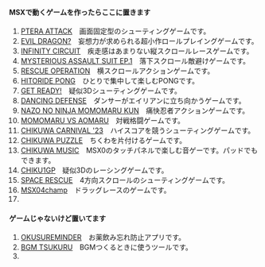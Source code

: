 #### MSXで動くゲームを作ったらここに置きます
1. [PTERA ATTACK](https://github.com/chikuwa-empire/msx-games/tree/main/PTERA_ATTACK)　画面固定型のシューティングゲームです。
1. [EVIL DRAGON?](https://github.com/chikuwa-empire/msx-games/tree/main/EVIL_DRAGON)　妄想力が求められる超小作ロールプレイングゲームです。
1. [INFINITY CIRCUIT](https://github.com/chikuwa-empire/msx-games/tree/main/INFINITY_CIRCUIT)　疾走感はあまりない縦スクロールレースゲームです。
1. [MYSTERIOUS ASSAULT SUIT EP.1](https://github.com/chikuwa-empire/msx-games/tree/main/MYSTERIOUS_ASSAULT_SUIT_EP1)　落下スクロール敵避けゲームです。
1. [RESCUE OPERATION](https://github.com/chikuwa-empire/msx-games/tree/main/RESCUE_OPERATION)　横スクロールアクションゲームです。
1. [HITORIDE PONG](https://github.com/chikuwa-empire/msx-games/tree/main/HITORIDE_PONG)　ひとりで集中して楽しむPONGです。
1. [GET READY!](https://github.com/chikuwa-empire/msx-games/tree/main/GET_READY)　疑似3Dシューティングゲームです。
1. [DANCING DEFENSE](https://github.com/chikuwa-empire/msx-games/tree/main/DANCING_DEFENSE)　ダンサーがエイリアンに立ち向かうゲームです。
1. [NAZO NO NINJA MOMOMARU KUN](https://github.com/chikuwa-empire/msx-games/tree/main/NAZO_NO_NINJA_MOMOMARU_KUN)　痛快忍者アクションゲームです。
1. [MOMOMARU VS AOMARU](https://github.com/chikuwa-empire/msx-games/tree/main/MOMOMARU_VS_AOMARU)　対戦格闘ゲームです。
1. [CHIKUWA CARNIVAL '23](https://github.com/chikuwa-empire/msx-games/tree/main/CHIKUWA_CARNIVAL_23)　ハイスコアを競うシューティングゲームです。
1. [CHIKUWA PUZZLE](https://github.com/chikuwa-empire/msx-games/tree/main/CHIKUWA_PUZZLE)　ちくわを片付けるゲームです。
1. [CHIKUWA MUSIC](https://github.com/chikuwa-empire/msx-games/tree/main/CHIKUWA_MUSIC)　MSX0のタッチパネルで楽しむ音ゲーです。パッドでもできます。
1. [CHIKU1GP](https://github.com/chikuwa-empire/msx-games/tree/main/CHIKU1GP)　疑似3Dのレーシングゲームです。
1. [SPACE RESCUE](https://github.com/chikuwa-empire/msx-games/tree/main/SPACE_RESCUE)　4方向スクロールのシューティングゲームです。
1. [MSX04champ](https://github.com/chikuwa-empire/msx-games/tree/main/MSX04CHAMP)　ドラッグレースのゲームです。
1.

#### ゲームじゃないけど置いてます
1. [OKUSUREMINDER](https://github.com/chikuwa-empire/msx-games/tree/main/OKUSUREMINDER)　お薬飲み忘れ防止アプリです。
1. [BGM TSUKURU](https://github.com/chikuwa-empire/msx-games/tree/main/BGM_TSUKURU)　BGMつくるときに使うツールです。
1.
